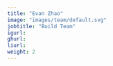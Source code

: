 ```yaml
---
title: "Evan Zhao"
image: "images/team/default.svg"
jobtitle: "Build Team"
igurl: 
ghurl: 
liurl:
weight: 2
---
```


